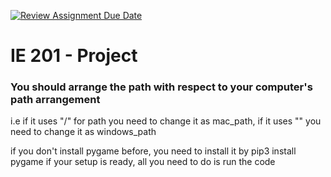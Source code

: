 [![Review Assignment Due Date](https://classroom.github.com/assets/deadline-readme-button-24ddc0f5d75046c5622901739e7c5dd533143b0c8e959d652212380cedb1ea36.svg)](https://classroom.github.com/a/N4QooleJ)

# IE 201 - Project

### You should arrange the path with respect to your computer's path arrangement

i.e if it uses "/" for path you need to change it as mac_path, if it uses "\" you need to change it as windows_path

if you don't install pygame before, you need to install it by pip3 install pygame
if your setup is ready, all you need to do is run the code
